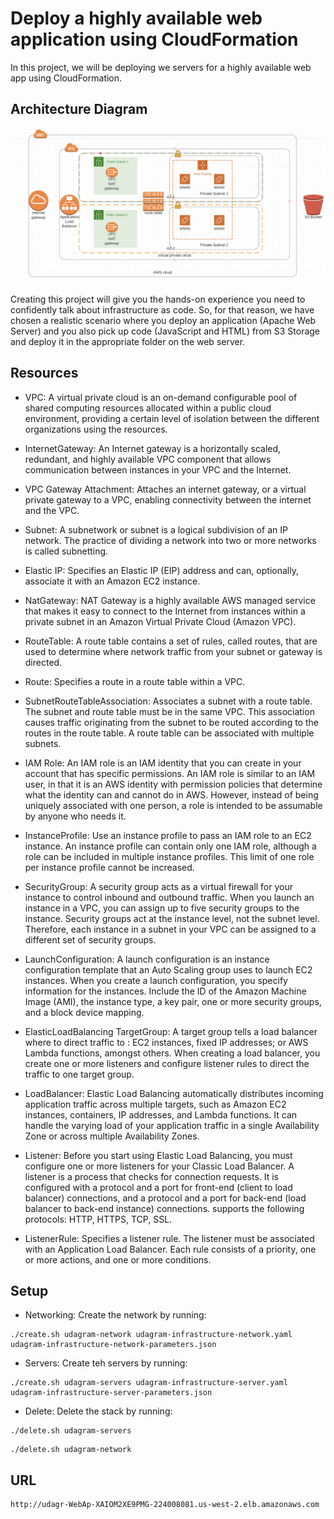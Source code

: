 # Deploy a highly available web application using CloudFormation

In this project, we will be deploying we servers for a highly available web app using CloudFormation.

## Architecture Diagram

![Diagram](udagram.png)

 Creating this project will give you the hands-on experience you need to confidently talk about infrastructure as code. So, for that reason, we have chosen a realistic scenario where you deploy an application (Apache Web Server) and you also pick up code (JavaScript and HTML) from S3 Storage and deploy it in the appropriate folder on the web server. 

## Resources
- VPC: A virtual private cloud is an on-demand configurable pool of shared computing resources allocated within a public cloud environment, providing a certain level of isolation between the different organizations using the resources.

- InternetGateway: An Internet gateway is a horizontally scaled, redundant, and highly available VPC component that allows communication between instances in your VPC and the Internet.

- VPC Gateway Attachment: Attaches an internet gateway, or a virtual private gateway to a VPC, enabling connectivity between the internet and the VPC.

- Subnet: A subnetwork or subnet is a logical subdivision of an IP network. The practice of dividing a network into two or more networks is called subnetting.

- Elastic IP: Specifies an Elastic IP (EIP) address and can, optionally, associate it with an Amazon EC2 instance.

- NatGateway: NAT Gateway is a highly available AWS managed service that makes it easy to connect to the Internet from instances within a private subnet in an Amazon Virtual Private Cloud (Amazon VPC).

- RouteTable: A route table contains a set of rules, called routes, that are used to determine where network traffic from your subnet or gateway is directed.

- Route: Specifies a route in a route table within a VPC.

- SubnetRouteTableAssociation: Associates a subnet with a route table. The subnet and route table must be in the same VPC. This association causes traffic originating from the subnet to be routed according to the routes in the route table. A route table can be associated with multiple subnets.

- IAM Role: An IAM role is an IAM identity that you can create in your account that has specific permissions. An IAM role is similar to an IAM user, in that it is an AWS identity with permission policies that determine what the identity can and cannot do in AWS. However, instead of being uniquely associated with one person, a role is intended to be assumable by anyone who needs it.

- InstanceProfile: Use an instance profile to pass an IAM role to an EC2 instance. An instance profile can contain only one IAM role, although a role can be included in multiple instance profiles. This limit of one role per instance profile cannot be increased.

- SecurityGroup: A security group acts as a virtual firewall for your instance to control inbound and outbound traffic. When you launch an instance in a VPC, you can assign up to five security groups to the instance. Security groups act at the instance level, not the subnet level. Therefore, each instance in a subnet in your VPC can be assigned to a different set of security groups.

- LaunchConfiguration: A launch configuration is an instance configuration template that an Auto Scaling group uses to launch EC2 instances. When you create a launch configuration, you specify information for the instances. Include the ID of the Amazon Machine Image (AMI), the instance type, a key pair, one or more security groups, and a block device mapping.

- ElasticLoadBalancing TargetGroup: A target group tells a load balancer where to direct traffic to : EC2 instances, fixed IP addresses; or AWS Lambda functions, amongst others. When creating a load balancer, you create one or more listeners and configure listener rules to direct the traffic to one target group.

- LoadBalancer: Elastic Load Balancing automatically distributes incoming application traffic across multiple targets, such as Amazon EC2 instances, containers, IP addresses, and Lambda functions. It can handle the varying load of your application traffic in a single Availability Zone or across multiple Availability Zones.

- Listener: Before you start using Elastic Load Balancing, you must configure one or more listeners for your Classic Load Balancer. A listener is a process that checks for connection requests. It is configured with a protocol and a port for front-end (client to load balancer) connections, and a protocol and a port for back-end (load balancer to back-end instance) connections. supports the following protocols: HTTP, HTTPS, TCP, SSL.

- ListenerRule: Specifies a listener rule. The listener must be associated with an Application Load Balancer. Each rule consists of a priority, one or more actions, and one or more conditions.

## Setup

* Networking: Create the network by running:

```
./create.sh udagram-network udagram-infrastructure-network.yaml udagram-infrastructure-network-parameters.json
```

* Servers: Create teh servers by running:

```
./create.sh udagram-servers udagram-infrastructure-server.yaml udagram-infrastructure-server-parameters.json
```

* Delete: Delete the stack by running:

```
./delete.sh udagram-servers
```
```
./delete.sh udagram-network
```

## URL
```
http://udagr-WebAp-XAIOM2XE9PMG-224008081.us-west-2.elb.amazonaws.com
```